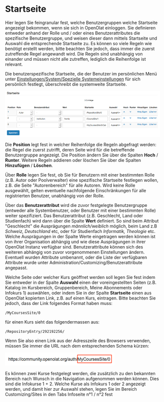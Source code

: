 # Startseite

Hier legen Sie feingranular fest, welche Benutzergruppen welche Startseite
angezeigt bekommen, wenn sie sich in OpenOlat einloggen. Sie definieren
entweder anhand der Rolle und / oder eines Benutzerattributes die spezifische
Benutzergruppe, und weisen dieser dann mittels Startseite und Auswahl die
entsprechende Startseite zu. Es können so viele Regeln wie benötigt erstellt
werden, bitte beachten Sie jedoch, dass immer die zuerst zutreffende Regel
angewandt wird. Die Regeln sind unabhängig von einander und müssen nicht alle
zutreffen, lediglich die Reihenfolge ist relevant.

Die benutzerspezifische Startseite, die der Benutzer im persönlichen Menü
unter [Einstellungen/System/Spezielle
Systemeinstellungen](Konfiguration.html#Konfiguration-_specifics) für sich
persönlich festlegt, überschreibt die systemweite Startseite.

  

![](assets/admin_landingPage_DE.png)

  

Die **Position** legt fest in welcher Reihenfolge die Regeln abgefragt werden:
die Regel die zuerst zutrifft, deren Seite wird für die betreffende
Benutzergruppe angezeigt. Die Position ändern Sie über die Spalten **Hoch** /
**Runter**. Weitere Regeln addieren oder löschen Sie über die Spalten
**Hinzufügen** / **Löschen**.

Über **Rolle** legen Sie fest, ob Sie für Benutzern mit einer bestimmten Rolle
(z.B. Autor oder Poolverwalter) eine spezifische Startseite festlegen wollen,
z.B. die Seite "Autorenbereich" für alle Autoren. Wird keine Rolle ausgewählt,
gelten eventuelle nachfolgende Einschränkungen für alle registrierten
Benutzer, unabhängig von der Rolle.

Über das **Benutzerattribut** wird die zuvor festgelegte Benutzergruppe
(entweder alle Systembenutzer, oder Benutzer mit einer bestimmten Rolle)
weiter spezifiziert. Das Benutzerattribut (z.B. Geschlecht, Land oder
Studienfach) wird dann über die Spalte **Wert** definiert. So sind beim
Attribut "Geschlecht" die Ausprägungen _männlich/weiblich_ möglich, beim Land
z.B _Schweiz, Deutschland_ etc, oder für Studienfach _Informatik, Theologie_
etc. Welche Ausprägungen in der Spalte Werte eingetragen werden können ist von
ihrer Organisation abhängig und wie diese Ausprägungen in ihrer OpenOlat
Instanz verfügbar sind. Benutzerattribute können sich des weiteren abhängig
von zuvor vorgenommenen Einstellungen ändern. Eventuell wurden Attribute
umbenannt, oder die Liste der verfügbaren Attribute wurde unter
Administration/Customizing/Benutzerattribute angepasst.

Welche Seite oder welcher Kurs geöffnet werden soll legen Sie fest indem Sie
entweder in der Spalte **Auswahl** einen der voreingestellten Seiten (z.B.
Katalog im Kursbereich, Gruppenbereich, Meine Abonnements oder Infokurs 1)
auswählen, oder indem Sie in der Spalte **Startseite** einen aus OpenOlat
kopierten Link, z.B. auf einen Kurs, eintragen. Bitte beachten Sie jedoch,
dass der Link folgendes Format haben muss:

    
    
    /MyCoursesSite/0

für einen Kurs sieht das folgendermassen aus:  

    
    
    /RepositoryEntry/292192256/

Wenn Sie also einen Link aus der Adresszeile des Browsers verwenden, müssen
Sie immer die URL nach dem entsprechenden Schema kürzen:

![](assets/landingPage_URL.png)  

Es können zwei Kurse festgelegt werden, die zusätzlich zu den bekannten
Bereich nach Wunsch in die Navigation aufgenommen werden können. Dies sind die
Infokurse 1 + 2. Welche Kurse als Infokurs 1 oder 2 angezeigt werden, und
damit hier zur Auswahl stehen, legen Sie im Bereich Customizing/Sites in den
Tabs Infoseite n°1 / n°2 fest


